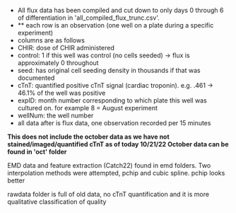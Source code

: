 - All flux data has been compiled and cut down to only days 0 through 6 of differentiation in 'all_compiled_flux_trunc.csv'.
- ** each row is an observation (one well on a plate during a specific experiment)
- columns are as follows
- CHIR: dose of CHIR administered
- control: 1 if this well was control (no cells seeded) -> flux is approximately 0 throughout 
- seed: has original cell seeding density in thousands if that was documented
- cTnT: quantified positive cTnT signal (cardiac troponin). e.g. .461 -> 46.1% of the well was positive
- expID: month number corresponding to which plate this well was cultured on. for example 8 = August experiment
- wellNum: the well number 
- all data after is flux data, one observation recorded per 15 minutes

**This does not include the october data as we have not stained/imaged/quantified cTnT as of today 10/21/22
October data can be found in 'oct' folder**


EMD data and feature extraction (Catch22) found in emd folders. Two interpolation methods were attempted, pchip and cubic spline. pchip looks better

rawdata folder is full of old data, no cTnT quantification and it is more qualitative classification of quality
